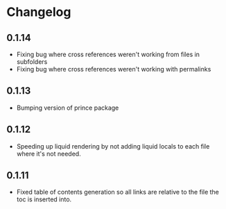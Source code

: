 # Changelog

## 0.1.14

- Fixing bug where cross references weren't working from files in subfolders
- Fixing bug where cross references weren't working with permalinks

## 0.1.13

- Bumping version of prince package

## 0.1.12

- Speeding up liquid rendering by not adding liquid locals to each file where it's not needed.

## 0.1.11

- Fixed table of contents generation so all links are relative to the file the toc is inserted into.
